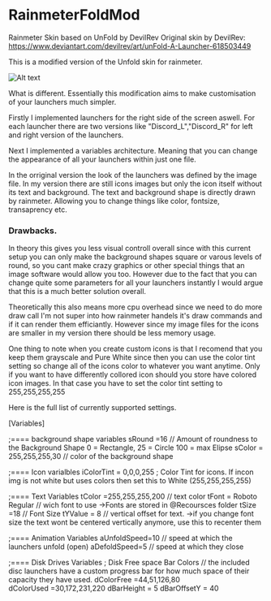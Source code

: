 # RainmeterFoldMod
Rainmeter Skin based on UnFold by  DevilRev
Original skin by DevilRev: https://www.deviantart.com/devilrev/art/unFold-A-Launcher-618503449


This is a modified version of the Unfold skin for rainmeter. 

![Alt text](Screenshots/ScreenMain.png?raw=true "screenshot")


What is different.
Essentially this modification aims to make customisation of your launchers much simpler.

Firstly I implemented launchers for the right side of the screen aswell.
For each launcher there are two versions like "Discord_L","Discord_R" for left and right version of the launchers.

Next I implemented a variables architecture. Meaning that you can change the appearance of all your launchers within just one file.

In the orriginal version the look of the launchers was defined by the image file.
In my version there are still icons images but only the icon itself without its text and background.
The text and background shape is directly drawn by rainmeter.
Allowing you to change things like color, fontsize, transaprency etc.

### Drawbacks.
In theory this gives you less visual controll overall since with this current setup you can only make the background shapes square or varous levels of round, so you cant make crazy graphics or other special things that an image software would allow you too. However due to the fact that you can change quite some parameters for all your launchers instantly I would argue that this is a much better solution overall.

Theoretically this also means more cpu overhead since we need to do more draw call I'm not super into how rainmeter handels it's draw commands and if it can render them efficiantly. However since my image files for the icons are smaller in my version there should be less memory usage.


One thing to note when you create custom icons is that I recomend that you keep them grayscale and Pure White since then you can use the color tint setting so change all of the icons color to whatever you want anytime.
Only if you want to have differently collored icon should you store have colored icon images.
In that case you have to set the color tint setting to 255,255,255,255

Here is the full list of currently supported settings.


[Variables]

;==== background shape variables
sRound =16  //  Amount of roundness to the Background Shape 0 = Rectangle, 25 = Circle  100 = max Elipse
sColor = 255,255,255,30 // color of the background shape

;==== Icon varialbles
iColorTint = 0,0,0,255  ; Color Tint for icons.  If incon img is not white but uses colors then set this to White (255,255,255,255)


;==== Text Variables
tColor =255,255,255,200 // text color
tFont = Roboto Regular // wich font to use ->Fonts are stored in @Recoursces folder
tSize =18 // Font Size
tYValue = 8 // vertical offset for text. ->if you change font size the text wont be centered vertically anymore, use this to recenter them

;==== Animation Variables
aUnfoldSpeed=10  // speed at which the launchers unfold (open)
aDefoldSpeed=5	// speed at which they close

;==== Disk Drives Variables
; Disk Free space Bar Colors
// the included disc launchers have a custom progress bar for how much space of their capacity they have used. 
dColorFree =44,51,126,80  
dColorUsed =30,172,231,220
dBarHeight = 5
dBarOffsetY = 40







